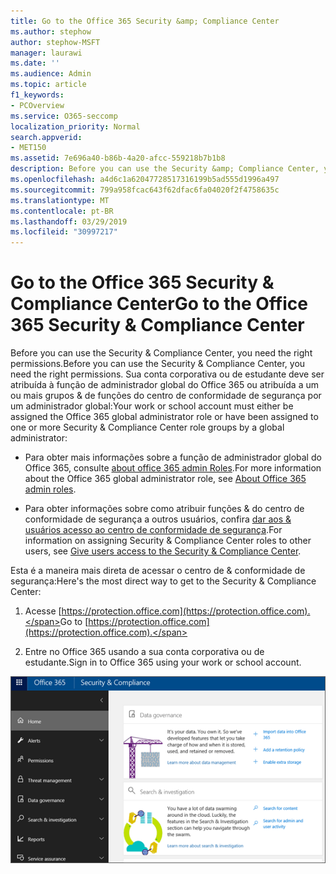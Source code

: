 ```yaml
---
title: Go to the Office 365 Security &amp; Compliance Center
ms.author: stephow
author: stephow-MSFT
manager: laurawi
ms.date: ''
ms.audience: Admin
ms.topic: article
f1_keywords:
- PCOverview
ms.service: O365-seccomp
localization_priority: Normal
search.appverid:
- MET150
ms.assetid: 7e696a40-b86b-4a20-afcc-559218b7b1b8
description: Before you can use the Security &amp; Compliance Center, you need the right permissions. Sua conta corporativa ou de estudante deve ser atribuída à função de administrador global do Office 365 ou atribuída a um ou mais grupos &amp; de funções do centro de conformidade de segurança por um administrador global.
ms.openlocfilehash: a4d6c1a62047728517316199b5ad555d1996a497
ms.sourcegitcommit: 799a958fcac643f62dfac6fa04020f2f4758635c
ms.translationtype: MT
ms.contentlocale: pt-BR
ms.lasthandoff: 03/29/2019
ms.locfileid: "30997217"
---
```

# <a name="go-to-the-office-365-security-amp-compliance-center"></a><span data-ttu-id="0bd14-104">Go to the Office 365 Security &amp; Compliance Center</span><span class="sxs-lookup"><span data-stu-id="0bd14-104">Go to the Office 365 Security &amp; Compliance Center</span></span>

<span data-ttu-id="0bd14-105">Before you can use the Security &amp; Compliance Center, you need the right permissions.</span><span class="sxs-lookup"><span data-stu-id="0bd14-105">Before you can use the Security &amp; Compliance Center, you need the right permissions.</span></span> <span data-ttu-id="0bd14-106">Sua conta corporativa ou de estudante deve ser atribuída à função de administrador global do Office 365 ou atribuída a um ou mais grupos &amp; de funções do centro de conformidade de segurança por um administrador global:</span><span class="sxs-lookup"><span data-stu-id="0bd14-106">Your work or school account must either be assigned the Office 365 global administrator role or have been assigned to one or more Security &amp; Compliance Center role groups by a global administrator:</span></span>
  
- <span data-ttu-id="0bd14-107">Para obter mais informações sobre a função de administrador global do Office 365, consulte [about office 365 admin Roles](https://support.office.com/article/da585eea-f576-4f55-a1e0-87090b6aaa9d).</span><span class="sxs-lookup"><span data-stu-id="0bd14-107">For more information about the Office 365 global administrator role, see [About Office 365 admin roles](https://support.office.com/article/da585eea-f576-4f55-a1e0-87090b6aaa9d).</span></span> 
    
- <span data-ttu-id="0bd14-108">Para obter informações sobre como atribuir funções &amp; do centro de conformidade de segurança a outros usuários, confira [dar aos &amp; usuários acesso ao centro de conformidade de segurança](grant-access-to-the-security-and-compliance-center.md).</span><span class="sxs-lookup"><span data-stu-id="0bd14-108">For information on assigning Security &amp; Compliance Center roles to other users, see [Give users access to the Security &amp; Compliance Center](grant-access-to-the-security-and-compliance-center.md).</span></span>
    
<span data-ttu-id="0bd14-109">Esta é a maneira mais direta de acessar o centro de &amp; conformidade de segurança:</span><span class="sxs-lookup"><span data-stu-id="0bd14-109">Here's the most direct way to get to the Security &amp; Compliance Center:</span></span>
  
1. <span data-ttu-id="0bd14-110">Acesse [https://protection.office.com](https://protection.office.com).</span><span class="sxs-lookup"><span data-stu-id="0bd14-110">Go to [https://protection.office.com](https://protection.office.com).</span></span>
    
2. <span data-ttu-id="0bd14-111">Entre no Office 365 usando a sua conta corporativa ou de estudante.</span><span class="sxs-lookup"><span data-stu-id="0bd14-111">Sign in to Office 365 using your work or school account.</span></span>
    
![Página inicial do &amp; centro de conformidade de segurança do Office 365](media/f1d35324-ac44-4f59-96a7-b11767b43201.png)
  

